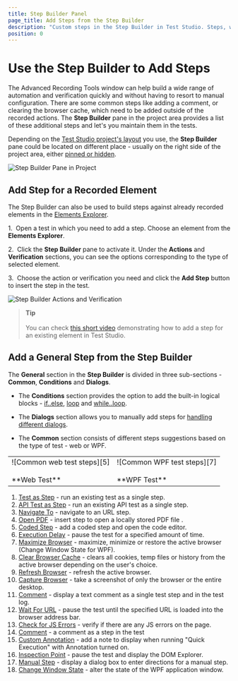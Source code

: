 ```yaml
---
title: Step Builder Panel
page_title: Add Steps from the Step Builder
description: "Custom steps in the Step Builder in Test Studio. Steps, which can be added only manually from the Step Builder. How to add a step for an already recorded element."
position: 0
---
```


# Use the Step Builder to Add Steps

The Advanced Recording Tools window can help build a wide range of automation and verification quickly and without having to resort to manual configuration. There are some common steps like adding a comment, or clearing the browser cache, which need to be added outside of the recorded actions. The __Step Builder__ pane in the project area provides a list of these additional steps and let's you maintain them in the tests.

Depending on the <a href="/automated-tests/customize-project/custom-layout" target="_blank">Test Studio project's layout</a> you use, the __Step Builder__ pane could be located on different place - usually on the right side of the project area, either <a href="/automated-tests/customize-project/custom-layout#hide-or-show-a-panel" target="_blank">pinned or hidden</a>.

![Step Builder Pane in Project][1]

## Add Step for a Recorded Element

The Step Builder can also be used to build steps against already recorded elements in the <a href="/features/elements-explorer/overview" target="_blank">Elements Explorer</a>.

1.&nbsp; Open a test in which you need to add a step. Choose an element from the __Elements Explorer__.

2.&nbsp; Click the **Step Builder** pane to activate it. Under the __Actions__ and __Verification__ sections, you can see the options corresponding to the type of selected element.

3.&nbsp; Choose the action or verification you need and click the **Add Step** button to insert the step in the test.

![Step Builder Actions and Verification][3]

> __Tip__
><br>
><br>
> You can check <a href="https://www.telerik.com/videos/teststudio/how-to-add-test-steps-from-the-test-builder" target="_blank">this short video</a> demonstrating how to add a step for an existing element in Test Studio.

## Add a General Step from the Step Builder

The __General__ section in the __Step Builder__ is divided in three sub-sections - __Common__, __Conditions__ and __Dialogs__.

- The __Conditions__ section provides the option to add the built-in logical blocks - <a href="/features/logical-steps/if-else" target="_blank">if..else</a>, <a href="/features/logical-steps/loop" target="_blank">loop</a> and <a href="/features/logical-steps/while-loop" target="_blank">while..loop</a>.

- The __Dialogs__ section allows you to manually add steps for <a href="/features/dialogs-and-popups/dialogs" target="_blank">handling different dialogs</a>.

- The __Common__ section consists of different steps suggestions based on the type of test - web or WPF. 

<table id="no-table">
	<tr>
		<td>![Common web test steps][5] <br><br>**Web Test**</td>
		<td>![Common WPF test steps][7] <br><br>**WPF Test**</td>
	</tr>
<table>

1. [Test as Step](/features/custom-steps/test-as-step) - run an existing test as a single step.
1. [API Test as Step](/features/execute-apitest/add-api-test-as-step) - run an existing API test as a single step.
1. [Navigate To](/features/custom-steps/navigate-to) - navigate to an URL step.
1. [Open PDF](/features/custom-steps/open-pdf) - insert step to open a locally stored PDF file .
1. [Coded Step](/features/custom-steps/script-step) - add a coded step and open the code editor.
1. [Execution Delay](/features/custom-steps/execution-delay) - pause the test for a specified amount of time.
1. [Maximize Browser](/features/custom-steps/maximize-browser) - maximize, minimize or restore the active browser (Change Window State for WPF).
1. [Clear Browser Cache](/features/custom-steps/clear-browser-cache) - clears all cookies, temp files or history from the active browser depending on the user's choice.
1. [Refresh Browser](/features/custom-steps/browser-refresh) - refresh the active browser.
1. [Capture Browser](/features/custom-steps/capture) - take a screenshot of only the browser or the entire desktop.
1. [Comment](/features/custom-steps/comment) - display a text comment as a single test step and in the test log.
1. [Wait For URL](/features/custom-steps/wait-for-url) - pause the test until the specified URL is loaded into the browser address bar.
1. [Check for JS Errors](/features/custom-steps/check-js-errors) - verify if there are any JS errors on the page.
1. [Comment](/features/custom-steps/comment) - a comment as a step in the test
1. [Custom Annotation](/features/custom-steps/custom-annotation) - add a note to display when running "Quick Execution" with Annotation turned on.
1. [Inspection Point](/features/custom-steps/inspection-point) - pause the test and display the DOM Explorer.
1. [Manual Step](/features/custom-steps/manual-step) - display a dialog box to enter directions for a manual step.
1. [Change Window State](/features/custom-steps/change-window-state) - alter the state of the WPF application window.

[1]: /img/features/custom-steps/overview/fig1.png
[3]: /img/features/custom-steps/overview/fig3.png
[5]: /img/features/custom-steps/overview/fig5.png
[7]: /img/features/custom-steps/overview/fig7.png
